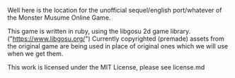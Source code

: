 Well here is the location for the unofficial sequel/english port/whatever of the Monster Musume Online Game.

This game is written in ruby, using the libgosu 2d game library. ("https://www.libgosu.org/")
Currently copyrighted (premade) assets from the original game are being used in place of original ones which we will use when we get them.



This work is licensed under the MIT License, please see license.md
